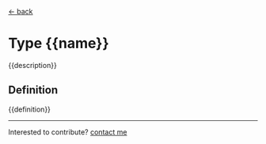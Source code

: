 [← back](/)

# Type {{name}}

{{description}}

## Definition

{{definition}}


---
Interested to contribute? [contact me](mailto:dustin@commit.international)
